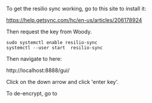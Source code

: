 To get the resilio sync working, go to this site to install it:

https://help.getsync.com/hc/en-us/articles/206178924

Then request the key from Woody.


```
sudo systemctl enable resilio-sync
systemctl --user start  resilio-sync
```


Then navigate to here:

http://localhost:8888/gui/

Click on the down arrow and click 'enter key'.

To de-encrypt, go to 
